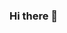### Hi there 👋

<!--
**jagatabhay/jagatabhay** is a ✨ _special_ ✨ repository because its `README.md` (this file) appears on your GitHub profile.

### Who am I ?

I'm Jagat  

Here are some ideas to get you started:

- 🔭 I’m currently working on ...
- 🌱 I’m currently learning ...
- 👯 I’m looking to collaborate on ...
- 🤔 I’m looking for help with ...
- 💬 Ask me about ...
- 📫 How to reach me: ...
- 😄 Pronouns: ...
- ⚡ Fun fact: ...
-->
